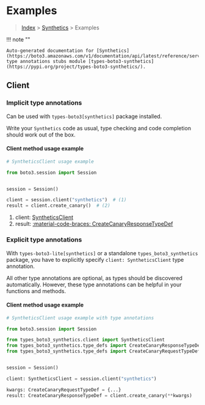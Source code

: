 # Examples

> [Index](../README.md) > [Synthetics](./README.md) > Examples

!!! note ""

    Auto-generated documentation for [Synthetics](https://boto3.amazonaws.com/v1/documentation/api/latest/reference/services/synthetics.html#synthetics)
    type annotations stubs module [types-boto3-synthetics](https://pypi.org/project/types-boto3-synthetics/).

## Client

### Implicit type annotations

Can be used with `types-boto3[synthetics]` package installed.

Write your `Synthetics` code as usual,
type checking and code completion should work out of the box.


#### Client method usage example

```python
# SyntheticsClient usage example

from boto3.session import Session


session = Session()

client = session.client("synthetics")  # (1)
result = client.create_canary()  # (2)
```

1. client: [SyntheticsClient](./client.md)
2. result: [:material-code-braces: CreateCanaryResponseTypeDef](./type_defs.md#createcanaryresponsetypedef)






### Explicit type annotations

With `types-boto3-lite[synthetics]`
or a standalone `types_boto3_synthetics` package, you have to explicitly specify `client: SyntheticsClient` type annotation.

All other type annotations are optional, as types should be discovered automatically.
However, these type annotations can be helpful in your functions and methods.


#### Client method usage example

```python
# SyntheticsClient usage example with type annotations

from boto3.session import Session

from types_boto3_synthetics.client import SyntheticsClient
from types_boto3_synthetics.type_defs import CreateCanaryResponseTypeDef
from types_boto3_synthetics.type_defs import CreateCanaryRequestTypeDef


session = Session()

client: SyntheticsClient = session.client("synthetics")

kwargs: CreateCanaryRequestTypeDef = {...}
result: CreateCanaryResponseTypeDef = client.create_canary(**kwargs)
```






